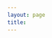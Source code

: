 ```yaml
---
layout: page
title: 
---
```


<script>
  document.title = "Home | H.W.";
</script>

<script>
   const videoSources = [
    { src: "/assets/vid/home1.mp4", class: "homevideo1" },
    { src: "/assets/vid/home2.mp4", class: "homevideo2" },
    { src: "/assets/vid/home3.mp4", class: "homevideo3" }
   ];
    videoSources.forEach(videoData => {
        const video = document.createElement('video');
        video.src = videoData.src;
        video.preload = 'auto';
        video.autoplay = true;
        video.loop = true;
        video.muted = true;
        video.style.display = 'none'; // Hide the video element
        document.body.appendChild(video);
    });
</script>

<link rel="stylesheet" href="/assets/css/home.css">
<script src="/assets/js/home.js" defer></script>

<div class="image-left container" style="margin: auto;">
   <script>
        const videoSources = [
            { src: "/assets/vid/home1.mp4", class: "homevideo1" },
            { src: "/assets/vid/home2.mp4", class: "homevideo2" },
            { src: "/assets/vid/home3.mp4", class: "homevideo3" }
        ];

        // Generate a random index between 0 and the length of the array minus 1
        const randomIndex = Math.floor(Math.random() * videoSources.length);
        console.log(randomIndex+1);

        // Select a random video source from the array
        const source = videoSources[randomIndex];

        // Create a new video element
        const videoElement = document.createElement('video');
        videoElement.setAttribute('id', 'videoElement');
        videoElement.setAttribute('class', source.class);
        videoElement.setAttribute('style', 'opacity: 0;');
        videoElement.setAttribute('muted', '');
        videoElement.setAttribute('autoplay', '');
        videoElement.setAttribute('loop', '');
        videoElement.setAttribute('playsinline', '');

        // Create a new source element and set its attributes
        const sourceElement = document.createElement('source');
        sourceElement.setAttribute('src', source.src);
        sourceElement.setAttribute('type', 'video/mp4');

        // Append the source element to the video element
        videoElement.appendChild(sourceElement);

        // Append the video element to the container
        document.getElementById('videoContainer').appendChild(videoElement);
    </script>
   <img id="imageElement" src="/assets/img/home1.jpg" alt="Travel" class="fallback-image" style="display: none;">
   <div class="video-overlay" id="videoOverlay"></div>
   <div class="welcome-text">
      <h1 id="welcomeTitle" style="color: transparent;">WELC<span id="compassContainer"><i class="far fa-compass" id="compassIcon"></i></span>ME</h1>
      <h2 id="welcomeSubtitle">Hello! I'm Han-yu (Henry), a junior at HKU, majoring in AI. I love to explore new places and code apps. I'm excited to have you here and ready to share my journey with you!</h2>
   </div>
</div>

<br>

<h3 id="welcomeQuote" style="color: transparent;">Life is an endless adventure<br>into the unknown</h3>